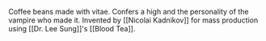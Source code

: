 Coffee beans made with vitae. Confers a high and the personality of the vampire who made it. Invented by [[Nicolai Kadnikov]] for mass production using [[Dr. Lee Sung]]'s [[Blood Tea]]. 